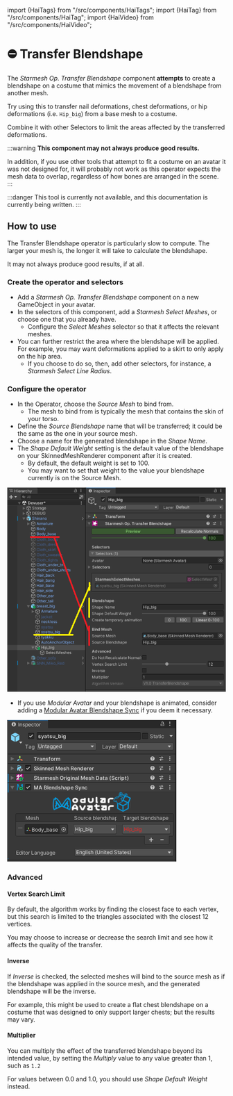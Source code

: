 ﻿---
unlisted: true
---

import {HaiTags} from "/src/components/HaiTags";
import {HaiTag} from "/src/components/HaiTag";
import {HaiVideo} from "/src/components/HaiVideo";

# ⛔ Transfer Blendshape

The *Starmesh Op. Transfer Blendshape* component **attempts** to create a blendshape on a costume that mimics the movement
of a blendshape from another mesh.

Try using this to transfer nail deformations, chest deformations, or hip deformations (i.e. `Hip_big`) from a base mesh to a costume.

Combine it with other Selectors to limit the areas affected by the transferred deformations.

:::warning
**This component may not always produce good results.**

In addition, if you use other tools that attempt to fit a costume on an avatar it was not designed for, it will probably not work as
this operator expects the mesh data to overlap, regardless of how bones are arranged in the scene.
:::

<HaiVideo src="../img/rhpnXAwgyV.mp4"></HaiVideo>

:::danger
This tool is currently not available, and this documentation is currently being written.
:::

## How to use

The Transfer Blendshape operator is particularly slow to compute. The larger your mesh is, the longer it will take to calculate the blendshape.

It may not always produce good results, if at all.

### Create the operator and selectors

- Add a *Starmesh Op. Transfer Blendshape* component on a new GameObject in your avatar.
- In the selectors of this component, add a *Starmesh Select Meshes*, or choose one that you already have.
    - Configure the *Select Meshes* selector so that it affects the relevant meshes.
- You can further restrict the area where the blendshape will be applied. For example, you may want deformations applied to a skirt to only
  apply on the hip area.
    - If you choose to do so, then, add other selectors, for instance, a *Starmesh Select Line Radius*.

### Configure the operator

- In the Operator, choose the *Source Mesh* to bind from.
    - The mesh to bind from is typically the mesh that contains the skin of your torso.
- Define the *Source Blendshape* name that will be transferred; it could be the same as the one in your source mesh.
- Choose a name for the generated blendshape in the *Shape Name*.
- The *Shape Default Weight* setting is the default value of the blendshape on your SkinnedMeshRenderer component after it is created.
    - By default, the default weight is set to 100. 
    - You may want to set that weight to the value your blendshape currently is on the Source Mesh.

![Unity_2zXUgUI90W.png](..%2Fimg%2FUnity_2zXUgUI90W.png)

- If you use *Modular Avatar* and your blendshape is animated, consider adding a [Modular Avatar Blendshape Sync](https://modular-avatar.nadena.dev/docs/reference/blendshape-sync) if you deem it necessary.

![Unity_mUgytskC14.png](..%2Fimg%2FUnity_mUgytskC14.png)

### Advanced

#### Vertex Search Limit

By default, the algorithm works by finding the closest face to each vertex, but this search is limited to the triangles associated with the closest 12 vertices.

You may choose to increase or decrease the search limit and see how it affects the quality of the transfer.

#### Inverse

If *Inverse* is checked, the selected meshes will bind to the source mesh as if the blendshape was applied in the source mesh, and the generated blendshape
will be the inverse.

For example, this might be used to create a flat chest blendshape on a costume that was designed to only support larger chests; but the results may vary.

#### Multiplier

You can multiply the effect of the transferred blendshape beyond its intended value, by setting the *Multiply* value to any value greater than 1, such as `1.2`

For values between 0.0 and 1.0, you should use *Shape Default Weight* instead.
